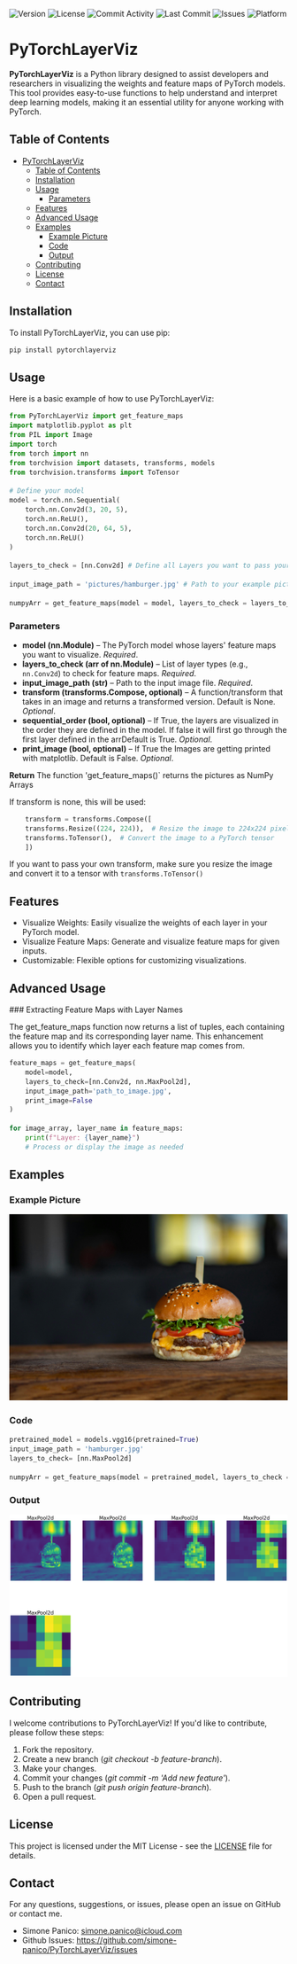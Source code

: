 ![Version](https://img.shields.io/github/v/release/simone-panico/PyTorchLayerViz)
![License](https://img.shields.io/github/license/simone-panico/PyTorchLayerViz)
![Commit Activity](https://img.shields.io/github/commit-activity/m/simone-panico/PyTorchLayerViz)
![Last Commit](https://img.shields.io/github/last-commit/simone-panico/PyTorchLayerViz)
![Issues](https://img.shields.io/github/issues/simone-panico/PyTorchLayerViz)
![Platform](https://img.shields.io/badge/platform-PyTorch-blue)


# PyTorchLayerViz

**PyTorchLayerViz** is a Python library designed to assist developers and researchers in visualizing the weights and feature maps of PyTorch models. This tool provides easy-to-use functions to help understand and interpret deep learning models, making it an essential utility for anyone working with PyTorch.

## Table of Contents

- [PyTorchLayerViz](#pytorchlayerviz)
  - [Table of Contents](#table-of-contents)
  - [Installation](#installation)
  - [Usage](#usage)
    - [Parameters](#parameters)
  - [Features](#features)
  - [Advanced Usage](#advanced-usage)
  - [Examples](#examples)
    - [Example Picture](#example-picture)
    - [Code](#code)
    - [Output](#output)
  - [Contributing](#contributing)
  - [License](#license)
  - [Contact](#contact)

## Installation

To install PyTorchLayerViz, you can use pip:

```bash
pip install pytorchlayerviz
```

## Usage

Here is a basic example of how to use PyTorchLayerViz:

```python
from PyTorchLayerViz import get_feature_maps
import matplotlib.pyplot as plt
from PIL import Image
import torch
from torch import nn
from torchvision import datasets, transforms, models
from torchvision.transforms import ToTensor

# Define your model
model = torch.nn.Sequential(
    torch.nn.Conv2d(3, 20, 5),
    torch.nn.ReLU(),
    torch.nn.Conv2d(20, 64, 5),
    torch.nn.ReLU()
)

layers_to_check = [nn.Conv2d] # Define all Layers you want to pass your picture

input_image_path = 'pictures/hamburger.jpg' # Path to your example picture

numpyArr = get_feature_maps(model = model, layers_to_check = layers_to_check, input_image_path = input_image_path, print_image=True) # Call function from pytorchlayerviz
```

### Parameters

- **model (nn.Module)** – The PyTorch model whose layers' feature maps you want to visualize. *Required*.
- **layers_to_check (arr of nn.Module)** – List of layer types (e.g., `nn.Conv2d`) to check for feature maps. *Required*.
- **input_image_path (str)** – Path to the input image file. *Required*.
- **transform (transforms.Compose, optional)** – A function/transform that takes in an image and returns a transformed version. Default is None. *Optional*.
- **sequential_order (bool, optional)** – If True, the layers are visualized in the order they are defined in the model. If false it will first go through the first layer defined in the arrDefault is True. *Optional*.
- **print_image (bool, optional)** – If True the Images are getting printed with matplotlib. Default is False. *Optional*.

**Return** The function 'get_feature_maps()` returns the pictures as NumPy Arrays

If transform is none, this will be used:

```python
    transform = transforms.Compose([
    transforms.Resize((224, 224)),  # Resize the image to 224x224 pixels
    transforms.ToTensor(),  # Convert the image to a PyTorch tensor
    ])
```

If you want to pass your own transform, make sure you resize the image and convert it to a tensor with `transforms.ToTensor()`

## Features

* Visualize Weights: Easily visualize the weights of each layer in your PyTorch model.
* Visualize Feature Maps: Generate and visualize feature maps for given inputs.
* Customizable: Flexible options for customizing visualizations.


## Advanced Usage
### Extracting Feature Maps with Layer Names

The get_feature_maps function now returns a list of tuples, each containing the feature map and its corresponding layer name. This enhancement allows you to identify which layer each feature map comes from.

```python
feature_maps = get_feature_maps(
    model=model,
    layers_to_check=[nn.Conv2d, nn.MaxPool2d],
    input_image_path='path_to_image.jpg',
    print_image=False
)

for image_array, layer_name in feature_maps:
    print(f"Layer: {layer_name}")
    # Process or display the image as needed
```    

## Examples

### Example Picture

![Example Picture](pictures/hamburger.jpg)

### Code

```python
pretrained_model = models.vgg16(pretrained=True)
input_image_path = 'hamburger.jpg'
layers_to_check= [nn.MaxPool2d]

numpyArr = get_feature_maps(model = pretrained_model, layers_to_check = layers_to_check, input_image_path = input_image_path, sequential_order = False, print_image = True)
```

### Output

![Hamburger result Picture](pictures/hamburger_results.png)


## Contributing

I welcome contributions to PyTorchLayerViz! If you'd like to contribute, please follow these steps:

1. Fork the repository.
2. Create a new branch (*git checkout -b feature-branch*).
3. Make your changes.
4. Commit your changes (*git commit -m 'Add new feature'*).
5. Push to the branch (*git push origin feature-branch*).
6. Open a pull request.

## License

This project is licensed under the MIT License - see the [LICENSE](LICENSE.md) file for details.

## Contact

For any questions, suggestions, or issues, please open an issue on GitHub or contact me.

* Simone Panico: simone.panico@icloud.com
* Github Issues: https://github.com/simone-panico/PyTorchLayerViz/issues

